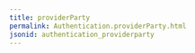```yaml
---
title: providerParty
permalink: Authentication.providerParty.html
jsonid: authentication_providerparty
---
```

